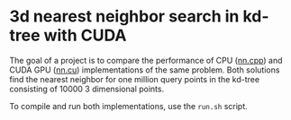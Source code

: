 # 3d nearest neighbor search in kd-tree with CUDA

The goal of a project is to compare the performance of CPU ([nn.cpp](nn.cpp)) and CUDA GPU ([nn.cu](nn.cu)) implementations of the same problem. 
Both solutions find the nearest neighbor for one million query points in the kd-tree consisting of 10000 3 dimensional points. 

To compile and run both implementations, use the ```run.sh``` script.
